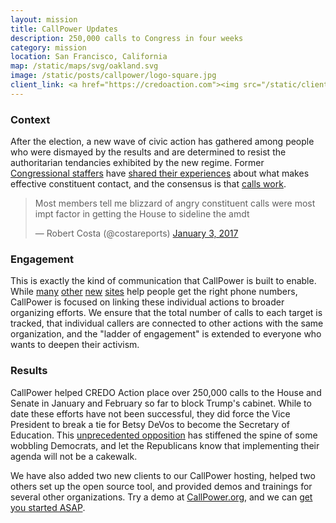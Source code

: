 ```yaml
---
layout: mission
title: CallPower Updates
description: 250,000 calls to Congress in four weeks
category: mission
location: San Francisco, California
map: /static/maps/svg/oakland.svg
image: /static/posts/callpower/logo-square.jpg
client_link: <a href="https://credoaction.com"><img src="/static/clients/credo.png" alt="CREDO Action"></a>
---
```


### Context ###

After the election, a new wave of civic action has gathered among people who were dismayed by the results and are determined to resist the authoritarian tendancies exhibited by the new regime. Former [Congressional staffers](https://www.indivisibleguide.com) have [shared their experiences](https://twitter.com/editoremilye/status/797243849798074368) about what makes effective constituent contact, and the consensus is that [calls work](https://www.nytimes.com/2016/11/22/us/politics/heres-why-you-should-call-not-email-your-legislators.html).

<blockquote class="twitter-tweet" data-lang="en"><p lang="en" dir="ltr">Most members tell me blizzard of angry constituent calls were most impt factor in getting the House to sideline the amdt</p>&mdash; Robert Costa (@costareports) <a href="https://twitter.com/costareports/status/816373917900161024">January 3, 2017</a></blockquote> <script async src="//platform.twitter.com/widgets.js" charset="utf-8"></script>

### Engagement ###

This is exactly the kind of communication that CallPower is built to enable. While [many](http://5calls.org) [other](http://phoneyourrep.com) [new](http://calltrump.today) [sites](https://drunkdialcongress.org) help people get the right phone numbers, CallPower is focused on linking these individual actions to broader organizing efforts. We ensure that the total number of calls to each target is tracked, that individual callers are connected to other actions with the same organization, and the "ladder of engagement" is extended to everyone who wants to deepen their activism.

### Results ###

CallPower helped CREDO Action place over 250,000 calls to the House and Senate in January and February so far to block Trump's cabinet. While to date these efforts have not been successful, they did force the Vice President to break a tie for Betsy DeVos to become the Secretary of Education. This [unprecedented opposition](http://fivethirtyeight.com/features/its-not-just-devos-trumps-cabinet-is-facing-unprecedented-opposition/) has stiffened the spine of some wobbling Democrats, and let the Republicans know that implementing their agenda will not be a cakewalk. 

We have also added two new clients to our CallPower hosting, helped two others set up the open source tool, and provided demos and trainings for several other organizations. Try a demo at [CallPower.org](http://callpower.org), and we can [get you started ASAP](/blastoff/).